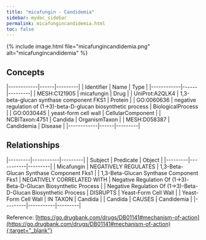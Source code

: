 ```yaml
---
title: "micafungin - Candidemia"
sidebar: mydoc_sidebar
permalink: micafungincandidemia.html
toc: false 
---
```


{% include image.html file="micafungincandidemia.png" alt="micafungincandidemia" %}

## Concepts

|------------|------|---------|
| Identifier | Name | Type    |
|------------|------|---------|
| MESH:C121905 | micafungin | Drug |
| UniProt:A2QLK4 | 1,3-beta-glucan synthase component FKS1 | Protein |
| GO:0060636 | negative regulation of (1->3)-beta-D-glucan biosynthetic process | BiologicalProcess |
| GO:0030445 | yeast-form cell wall | CellularComponent |
| NCBITaxon:4751 | Candida | OrganismTaxon |
| MESH:D058387 | Candidemia | Disease |
|------------|------|---------|

## Relationships

|---------|-----------|---------|
| Subject | Predicate | Object  |
|---------|-----------|---------|
| Micafungin | NEGATIVELY REGULATES | 1,3-Beta-Glucan Synthase Component Fks1 |
| 1,3-Beta-Glucan Synthase Component Fks1 | NEGATIVELY CORRELATED WITH | Negative Regulation Of (1->3)-Beta-D-Glucan Biosynthetic Process |
| Negative Regulation Of (1->3)-Beta-D-Glucan Biosynthetic Process | DISRUPTS | Yeast-Form Cell Wall |
| Yeast-Form Cell Wall | IN TAXON | Candida |
| Candida | CAUSES | Candidemia |
|---------|-----------|---------|

Reference: [https://go.drugbank.com/drugs/DB01141#mechanism-of-action](https://go.drugbank.com/drugs/DB01141#mechanism-of-action){:target="_blank"}